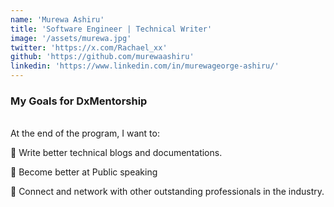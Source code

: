 ```yaml
---
name: 'Murewa Ashiru'
title: 'Software Engineer | Technical Writer'
image: '/assets/murewa.jpg'
twitter: 'https://x.com/Rachael_xx'
github: 'https://github.com/murewaashiru'
linkedin: 'https://www.linkedin.com/in/murewageorge-ashiru/'
---
```


<div>
<h3>My Goals for DxMentorship</h3> <br/>
 At the end of the program, I want to: <br/>

📌 Write better technical blogs and documentations. <br/>

📌 Become better at Public speaking <br/>

📌 Connect and network with other outstanding professionals in the industry. <br/>

</div>
